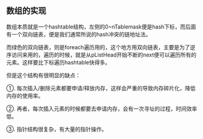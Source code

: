 ## 数组的实现



数组本质就是一个hashtable结构，左侧的0~nTablemask便是hash下标，而后面有一个双向链表，便是我们通常所说的hash冲突的链地址法。

而绿色的双向链表，则是foreach遍历用的，这个地方用双向链表，主要是为了逆序访问来用的，遍历的时候，就是从pListHead开始不断的next便可以遍历所有的元素。这样要比下标遍历hashtable快得多。

但是这个结构有很明显的缺点：

①. 每次插入/删除元素都要申请/释放内存，这样会严重的导致内存碎片化，降低内存的使用率。

②. 再者，每次插入元素的时候都要去申请内存，会有一次寻址的过程，时间效率低。

③. 指针结构很复杂，有大量的指针操作。

